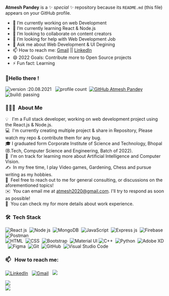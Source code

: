 <!-- ![BannerGIF](https://user-images.githubusercontent.com/39513876/112361914-e021f800-8cf9-11eb-9aac-a2b675065afc.gif)
-->

**Atmesh Pandey** is a ✨ _special_ ✨ repository because its `README.md` (this file) appears on your GitHub profile.


- 🔭 I’m currently working on web Development
- 🌱 I’m currently learning React & Node.js
- 👯 I’m looking to collaborate on content creators
- 🤔 I’m looking for help with Web Development Job
- 💬 Ask me about Web Development & UI Degining
- 📫 How to reach me: <a href="mailto:atmesh2020@gmail.com">Gmail</a> || <a href="https://www.linkedin.com/in/atmesh-pandey/">LinkedIn</a>
- 😄 2022 Goals: Contribute more to Open Source projects
- ⚡ Fun fact: Learning


### <!-- <img alt="handwavegif" src="https://user-images.githubusercontent.com/39513876/112366216-8cfe7400-8cfe-11eb-8116-7d3dbae20e97.gif" width='40' align="left"/>--> 👋Hello there !
![version :20.08.2021](https://img.shields.io/badge/version-20.08.2021-informational) &nbsp;
![profile count](https://komarev.com/ghpvc/?username=atmesh-pandey&color=red)&nbsp;
[![GitHub Atmesh Pandey](https://img.shields.io/github/followers/atmesh-pandey?label=follow&style=social)](https://github.com/atmesh-pandey)&nbsp;
![build: passing](https://img.shields.io/badge/build-passing-success)
### 👨🏻‍💻 &nbsp;About Me

💡 &nbsp; I'm a Full stack developer, working on web development project using the React.js & Node.js. \
💻 &nbsp;I'm currently creating multiple project & share in Repository, Please watch my repo & contribute them for any bug.\
🎓&nbsp;I graduated form Corporate Institute of Science and Technology, Bhopal (B.Tech, Computer Science and Engineering, Batch of 2022).\
🌱 &nbsp;I'm on track for learning more about Artificial Intelligence and Computer Vision.\
✍️ &nbsp;In my free time, I play Video games, Gardening, Chess and pursue writing as my hobbies.\
💬 &nbsp;Feel free to reach out to me for general consulting, or discussions on the aforementioned topics!\
✉️ &nbsp;You can email me at atmesh2020@gmail.com. I'll try to respond as soon as possible!\
📄 &nbsp;You can check my <!--[Resume](https://)--> for more details about work experience.


### 🛠 &nbsp;Tech Stack

![React js](https://img.shields.io/badge/-React-05122A?style=flat&logo=react&logoColor=61DAFB)&nbsp;
![Node js](https://img.shields.io/badge/-Node.js-05122A?style=flat&logo=nodedotjs&logoColor=white)&nbsp;
![MongoDB](https://img.shields.io/badge/-MongoDB-05122A?style=flat&logo=MongoDB)&nbsp;
![JavaScript](https://img.shields.io/badge/-JavaScript-05122A?style=flat&logo=javascript)&nbsp;
![Express js](https://img.shields.io/badge/-Express.js-05122A?style=flat&logo=express)&nbsp;
![Firebase](https://img.shields.io/badge/-firebase-05122A?style=flat&logo=firebase)&nbsp;
![Postman](https://img.shields.io/badge/-Postman-05122A?style=flat&logo=Postman)\
![HTML](https://img.shields.io/badge/-HTML-05122A?style=flat&logo=HTML5)&nbsp;
![CSS](https://img.shields.io/badge/-CSS-05122A?style=flat&logo=CSS3&logoColor=1572B6)&nbsp;
![Bootstrap](https://img.shields.io/badge/-Bootstrap-05122A?style=flat&logo=bootstrap&logoColor=563D7C)&nbsp;
![Material UI](https://img.shields.io/badge/-Material%20UI-05122A?style=flat&logo=mui&logoColor=white)
![C++](https://img.shields.io/badge/-C++-05122A?style=flat&logo=C%2B%2B&logoColor=00599C)&nbsp;
![Python](https://img.shields.io/badge/-Python-05122A?style=flat&logo=python)&nbsp;
![Adobe XD](https://img.shields.io/badge/-Adobe%20XD-05122A?style=flat&logo=Adobe%20XD&logoColor=#FF61F6)&nbsp; 
![Figma](https://img.shields.io/badge/-figma-05122A?style=flat&logo=figma&logoColor=white)&nbsp; 
![Git](https://img.shields.io/badge/-Git-05122A?style=flat&logo=git)&nbsp;
![GitHub](https://img.shields.io/badge/-GitHub-05122A?style=flat&logo=github)&nbsp;
![Visual Studio Code](https://img.shields.io/badge/-Visual%20Studio%20Code-05122A?style=flat&logo=visual-studio-code&logoColor=007ACC)&nbsp;

### 📫 &nbsp; How to reach me:


<a href="https://linkedin.com/in/er-atmesh-pandey"><img alt="LinkedIn" src="https://img.shields.io/badge/linkedin%20-%230077B5.svg?&style=flat&logo=linkedin&logoColor=white"/></a> &nbsp;
<a href="mailto:atmesh2020@gmail.com"><img alt="Gmail" src="https://img.shields.io/badge/Gmail-D14836?style=flat&logo=gmail&logoColor=white" /></a> &nbsp;
<a href="https://instagram.com/atmesh.pandey"><img src="https://img.shields.io/badge/-@atmesh.pandey-E4405F?style=flat&logo=Instagram&logoColor=white"/></a> &nbsp;






<img src="https://github-readme-stats.vercel.app/api?username=atmesh-pandey" />\
<img src="https://github-readme-stats.vercel.app/api/top-langs/?username=atmesh-pandey" />

